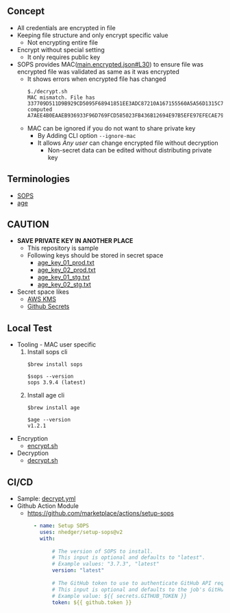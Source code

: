 ## Concept
* All credentials are encrypted in file
* Keeping file structure and only encrypt specific value
    * Not encrypting entire file
* Encrypt without special setting
    * It only requires public key
* SOPS provides MAC([main.encrypted.json#L30](config/service_a/prod/main.encrypted.json?plain=1#L30)) to ensure file was encrypted file was validated as same as it was encrypted
    * It shows errors when encrypted file has changed
      ```shell
      $./decrypt.sh   
      MAC mismatch. File has 337709D511D9B929CD5095F68941851EE3ADC87210A167155560A5A56D1315C7A6791A278CE44CBD6F08102BFC9CE1B48315DC1B0205D2E3016FECB82DA25E81, computed A7AEE4B0EAAEB936933F96D769FCD585023FB436B12694E97B5EFE97EFECAE79F0CEBE8D411FBF129AA65421DC2D705A24B855C60DFFA1C3E4EED07367732182
      ```
    * MAC can be ignored if you do not want to share private key
        * By Adding CLI option `--ignore-mac`
        * It allows *Any user* can change encrypted file without decryption
            * Non-secret data can be edited without distributing private key

## Terminologies
  * [SOPS](https://github.com/getsops/sops)
  * [age](https://github.com/FiloSottile/age)

## CAUTION
  * **SAVE PRIVATE KEY IN ANOTHER PLACE**
    * This repository is sample
    * Following keys should be stored in secret space
      * [age_key_01_prod.txt](age_key_01_prod.txt)
      * [age_key_02_prod.txt](age_key_02_prod.txt)
      * [age_key_01_stg.txt](age_key_01_stg.txt)
      * [age_key_02_stg.txt](age_key_02_stg.txt)
  * Secret space likes
    * [AWS KMS](https://github.com/getsops/sops?tab=readme-ov-file#aws-kms-encryption-context)
    * [Github Secrets](https://docs.github.com/en/actions/security-for-github-actions/security-guides/using-secrets-in-github-actions)

## Local Test
  * Tooling - MAC user specific
    1. Install sops cli
       ```shell
       $brew install sops

       $sops --version
       sops 3.9.4 (latest)
       ```
    1. Install age cli
       ```shell
       $brew install age
       
       $age --version
       v1.2.1
       ```
  * Encryption
    * [encrypt.sh](encrypt.sh)
  * Decryption
    * [decrypt.sh](decrypt.sh)


## CI/CD
  * Sample: [decrypt.yml](.github/workflows/decrypt.yml)
  * Github Action Module
    * https://github.com/marketplace/actions/setup-sops
      ```yaml
        - name: Setup SOPS
          uses: nhedger/setup-sops@v2
          with:
        
              # The version of SOPS to install.
              # This input is optional and defaults to "latest".
              # Example values: "3.7.3", "latest"
              version: "latest"
        
              # The GitHub token to use to authenticate GitHub API requests.
              # This input is optional and defaults to the job's GitHub token.
              # Example value: ${{ secrets.GITHUB_TOKEN }}
              token: ${{ github.token }}
      ```